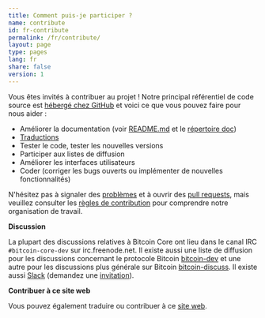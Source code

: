 ```yaml
---
title: Comment puis-je participer ?
name: contribute
id: fr-contribute
permalink: /fr/contribute/
layout: page
type: pages
lang: fr
share: false
version: 1
---
```


Vous êtes invités à contribuer au projet !
Notre principal référentiel de code source est [hébergé chez GitHub](https://github.com/bitcoin/bitcoin/) et voici ce que vous pouvez faire pour nous aider :

  - Améliorer la documentation (voir [README.md][README.md] et le [répertoire doc][doc])
  - [Traductions][translation_process.md]
  - Tester le code, tester les nouvelles versions
  - Participer aux listes de diffusion
  - Améliorer les interfaces utilisateurs
  - Coder (corriger les bugs ouverts ou implémenter de nouvelles fonctionnalités)

N'hésitez pas à signaler des [problèmes][issues] et à ouvrir des [pull requests][pulls], mais veuillez consulter les [règles de contribution](/en/faq/contributing-code) pour comprendre notre organisation de travail.

**Discussion**

La plupart des discussions relatives à Bitcoin Core ont lieu dans le canal IRC `#bitcoin-core-dev` sur irc.freenode.net.  Il existe aussi une liste de diffusion pour les discussions concernant le protocole Bitcoin [bitcoin-dev][bitcoin-dev] et une autre pour les discussions plus générale sur Bitcoin [bitcoin-discuss][bitcoin-discuss].  Il existe aussi [Slack][slack] (demandez une [invitation][invite]).

**Contribuer à ce site web**

Vous pouvez également traduire ou contribuer à ce [site web][website-contrib].

[README.md]: https://github.com/bitcoin/bitcoin/blob/master/README.md
[doc]: https://github.com/bitcoin/bitcoin/tree/master/doc
[translation_process.md]: https://github.com/bitcoin/bitcoin/blob/master/doc/translation_process.md
[issues]: https://github.com/bitcoin/bitcoin/issues
[pulls]: https://github.com/bitcoin/bitcoin/pulls
[bitcoin-discuss]: http://lists.linuxfoundation.org/mailman/listinfo/bitcoin-discuss
[bitcoin-dev]: http://lists.linuxfoundation.org/mailman/listinfo/bitcoin-dev
[website-contrib]: https://github.com/bitcoin-core/website/blob/gh-pages/README.md
[Slack]: https://bitcoincore.slack.com/
[invite]: https://slack.bitcoincore.org/